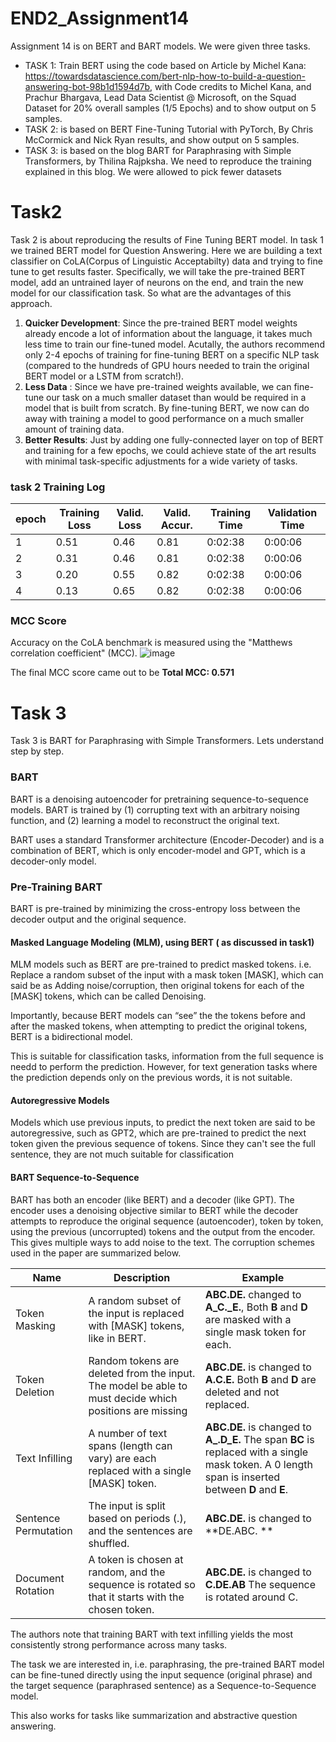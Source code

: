 # END2_Assignment14
Assignment 14 is on BERT and BART models. We were given three tasks.</br>
- TASK 1: Train BERT using the code based on Article by Michel Kana: https://towardsdatascience.com/bert-nlp-how-to-build-a-question-answering-bot-98b1d1594d7b, with 
Code credits to Michel Kana, and Prachur Bhargava, Lead Data Scientist @ Microsoft, on the Squad Dataset for 20% overall samples (1/5 Epochs) and to show output on 5 samples.
- TASK 2: is based on  BERT Fine-Tuning Tutorial with PyTorch, By Chris McCormick and Nick Ryan results, and show output on 5 samples.
- TASK 3: is based on the blog BART for Paraphrasing with Simple Transformers, by Thilina Rajpksha. We need to reproduce the training explained in this blog. We were allowed to pick fewer datasets


# Task2
Task 2 is about reproducing the results of Fine Tuning BERT model.
In task 1 we trained BERT model for Question Answering. Here we are building a text classifier on CoLA(Corpus of Linguistic Acceptabilty) data and trying to fine tune to get results faster. 
Specifically, we will take the pre-trained BERT model, add an untrained layer of neurons on the end, and train the new model for our classification task. So what are the advantages of this approach.

1. **Quicker Development**: Since the pre-trained BERT model weights already encode a lot of information about the language, it takes much less time to train our fine-tuned model.  Acutally, the authors recommend only 2-4 epochs of training for fine-tuning BERT on a specific NLP task (compared to the hundreds of GPU hours needed to train the original BERT model or a LSTM from scratch!).
2. **Less Data** : Since we have pre-trained weights available, we can fine-tune our task on a much smaller dataset than would be required in a model that is built from scratch. By fine-tuning BERT, we now can do away with training a model to good performance on a much smaller amount of training data.
3. **Better Results**: Just by adding one fully-connected layer on top of BERT and training for a few epochs, we could achieve state of the art results with minimal task-specific adjustments for a wide variety of tasks.

### task 2 Training Log 
epoch | Training Loss	 | Valid. Loss	| Valid. Accur.	| Training Time	| Validation Time
-----|-----------------|--------------|---------------|---------------|-----------------				
1 |	0.51	| 0.46	| 0.81	| 0:02:38	| 0:00:06
2	| 0.31	| 0.46	| 0.81	| 0:02:38	| 0:00:06
3	| 0.20	| 0.55	| 0.82	| 0:02:38	| 0:00:06
4	| 0.13	| 0.65	| 0.82	| 0:02:38	| 0:00:06

### MCC Score
Accuracy on the CoLA benchmark is measured using the "Matthews correlation coefficient" (MCC).
![image](https://user-images.githubusercontent.com/82941475/129001269-3b95d61e-08a0-451d-8417-d04d2067a65c.png)

The final MCC score came out to be **Total MCC: 0.571**
# Task 3
Task 3 is BART for Paraphrasing with Simple Transformers. Lets understand step by step.
### BART
BART is a denoising autoencoder for pretraining sequence-to-sequence models. BART is trained by (1) corrupting text with an arbitrary noising function, and (2) learning a model to reconstruct the original text.

BART uses a standard Transformer architecture (Encoder-Decoder) and is a combination of BERT, which is only encoder-model and GPT, which is a decoder-only model.

### Pre-Training BART
BART is pre-trained by minimizing the cross-entropy loss between the decoder output and the original sequence.

#### Masked Language Modeling (MLM), using BERT ( as discussed in task1)
MLM models such as BERT are pre-trained to predict masked tokens. i.e. Replace a random subset of the input with a mask token [MASK], which can said be as Adding noise/corruption, then original tokens for each of the [MASK] tokens, which can be called Denoising.

Importantly, because BERT models can “see” the the tokens before and after the masked tokens, when attempting to predict the original tokens, BERT is a bidirectional model.

This is suitable for classification tasks, information from the full sequence is needd to perform the prediction. However, for text generation tasks where the prediction depends only on the previous words, it is not suitable.

#### Autoregressive Models
Models which use previous inputs, to predict the next token are said to be autoregressive, such as GPT2, which are pre-trained to predict the next token given the previous sequence of tokens. Since they can't see the full sentence, they are not much suitable for classification

#### BART Sequence-to-Sequence
BART has both an encoder (like BERT) and a decoder (like GPT). The encoder uses a denoising objective similar to BERT while the decoder attempts to reproduce the original sequence (autoencoder), token by token, using the previous (uncorrupted) tokens and the output from the encoder. This gives multiple ways to add noise to the text. The corruption schemes used in the paper are summarized below.

Name | Description | Example 
-----|---------|---------
Token Masking | A random subset of the input is replaced with [MASK] tokens, like in BERT. | **ABC.DE.** changed to **A_C._E.**, 	Both **B** and **D** are masked with a single mask token for each.
Token Deletion | Random tokens are deleted from the input. The model be able to must decide which positions are missing | **ABC.DE.** is changed to 	**A.C.E.**	Both **B** and **D** are deleted and not replaced. 
Text Infilling | A number of text spans (length can vary) are each replaced with a single [MASK] token.| **ABC.DE.** is changed to 	**A_.D_E.** The span **BC** is replaced with a single mask token. A 0 length span is inserted between **D** and **E**. 
Sentence Permutation | The input is split based on periods (.), and the sentences are shuffled.| **ABC.DE.** is changed to 	**DE.ABC. **
Document Rotation |  A token is chosen at random, and the sequence is rotated so that it starts with the chosen token. |**ABC.DE.**	is changed to **C.DE.AB**	The sequence is rotated around C. 

The authors note that training BART with text infilling yields the most consistently strong performance across many tasks.

The task we are interested in, i.e. paraphrasing, the pre-trained BART model can be fine-tuned directly using the input sequence (original phrase) and the target sequence (paraphrased sentence) as a Sequence-to-Sequence model.

This also works for tasks like summarization and abstractive question answering.

